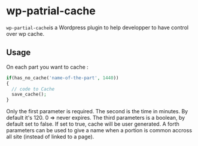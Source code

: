 # wp-patrial-cache

`wp-partial-cache`is a Wordpress plugin to help developper to have control over wp cache.

## Usage

On each part you want to cache :

```php
if(has_no_cache('name-of-the-part', 1440))
{
  // code to Cache
  save_cache();
}
```
Only the first parameter is required. The second is the time in minutes. By default it's 120. 0 => never expires. The third parameters is a boolean, by default set to false. If set to true, cache will be user generated. A forth parameters can be used to give a name when a portion is common accross all site (instead of linked to a page).
